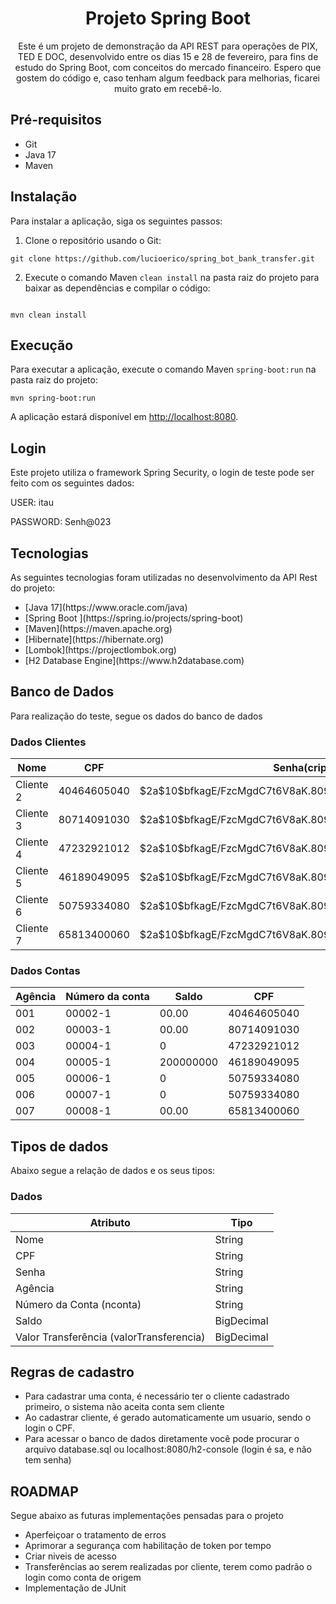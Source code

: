 <!-- Início do README.md -->

<h1 align="center">Projeto Spring Boot</h1>

<p align="center">Este é um projeto de demonstração da API REST para operações de PIX, TED E DOC, desenvolvido entre os dias 15 e 28 de fevereiro, para fins de estudo do Spring Boot, com conceitos do mercado financeiro. Espero que gostem do código e, caso tenham algum feedback para melhorias, ficarei muito grato em recebê-lo.
</p>

<h2>Pré-requisitos</h2>

<ul>
  <li>Git</li>
  <li>Java 17</li>
  <li>Maven</li>
</ul>

<h2>Instalação</h2>

<p>Para instalar a aplicação, siga os seguintes passos:</p>

<ol>
  <li>Clone o repositório usando o Git:</li>
</ol>

<pre><code>git clone https://github.com/lucioerico/spring_bot_bank_transfer.git
</code></pre>

<ol start="2">
  <li>Execute o comando Maven <code>clean install</code> na pasta raiz do projeto para baixar as dependências e compilar o código:</li>
</ol>

<pre><code>
mvn clean install
</code></pre>

<h2>Execução</h2>

<p>Para executar a aplicação, execute o comando Maven <code>spring-boot:run</code> na pasta raiz do projeto:</p>

<pre><code>mvn spring-boot:run
</code></pre>

<p>A aplicação estará disponível em <a href="http://localhost:8080">http://localhost:8080</a>.</p>

<h2>Login</h2>

<p>Este projeto utiliza o framework Spring Security, o login de teste pode ser feito com os seguintes dados:</p>

<p>USER: itau</p>
<p>PASSWORD: Senh@023</p>

<h2>Tecnologias</h2>

<p>As seguintes tecnologias foram utilizadas no desenvolvimento da API Rest do projeto:</p>

<ul>
  <li>[Java 17](https://www.oracle.com/java)</li>
  <li>[Spring Boot ](https://spring.io/projects/spring-boot)</li>
  <li>[Maven](https://maven.apache.org)</li>
  <li>[Hibernate](https://hibernate.org)</li>
  <li>[Lombok](https://projectlombok.org)</li>
  <li>[H2 Database Engine](https://www.h2database.com)</li>
</ul>

<h2>Banco de Dados</h2>

<p>Para realização do teste, segue os dados do banco de dados</p>

<h3>Dados Clientes</h3>
<table>
  <thead>
    <tr>
      <th>Nome</th>
      <th>CPF</th>
      <th>Senha(criptografada)</th>
    </tr>
  </thead>
  <tbody>
    <tr>
      <td>Cliente 2</td>
      <td>40464605040</td>
      <td>$2a$10$bfkagE/FzcMgdC7t6V8aK.8093qHme0a7YMYe/hdo1gnpUM2JZ9pK</td>
    </tr>
    <tr>
      <td>Cliente 3</td>
      <td>80714091030</td>
      <td>$2a$10$bfkagE/FzcMgdC7t6V8aK.8093qHme0a7YMYe/hdo1gnpUM2JZ9pK</td>
    </tr>
    <tr>
      <td>Cliente 4</td>
      <td>47232921012</td>
      <td>$2a$10$bfkagE/FzcMgdC7t6V8aK.8093qHme0a7YMYe/hdo1gnpUM2JZ9pK</td>
    </tr>
    <tr>
      <td>Cliente 5</td>
      <td>46189049095</td>
      <td>$2a$10$bfkagE/FzcMgdC7t6V8aK.8093qHme0a7YMYe/hdo1gnpUM2JZ9pK</td>
    </tr>
    <tr>
      <td>Cliente 6</td>
      <td>50759334080</td>
      <td>$2a$10$bfkagE/FzcMgdC7t6V8aK.8093qHme0a7YMYe/hdo1gnpUM2JZ9pK</td>
    </tr>
    <tr>
      <td>Cliente 7</td>
      <td>65813400060</td>
      <td>$2a$10$bfkagE/FzcMgdC7t6V8aK.8093qHme0a7YMYe/hdo1gnpUM2JZ9pK</td>
    </tr>
  </tbody>
</table>
    
<h3>Dados Contas</h3>
    <table>
  <thead>
    <tr>
      <th>Agência</th>
      <th>Número da conta</th>
      <th>Saldo</th>
      <th>CPF</th>
    </tr>
  </thead>
  <tbody>
    <tr>
      <td>001</td>
      <td>00002-1</td>
      <td>00.00</td>
      <td>40464605040</td>
    </tr>
    <tr>
      <td>002</td>
      <td>00003-1</td>
      <td>00.00</td>
      <td>80714091030</td>
    </tr>
    <tr>
      <td>003</td>
      <td>00004-1</td>
      <td>0</td>
      <td>47232921012</td>
    </tr>
    <tr>
      <td>004</td>
      <td>00005-1</td>
      <td>200000000</td>
      <td>46189049095</td>
    </tr>
    <tr>
      <td>005</td>
      <td>00006-1</td>
      <td>0</td>
      <td>50759334080</td>
    </tr>
    <tr>
      <td>006</td>
      <td>00007-1</td>
      <td>0</td>
      <td>50759334080</td>
    </tr>
    <tr>
      <td>007</td>
      <td>00008-1</td>
      <td>00.00</td>
      <td>65813400060</td>
    </tr>
  </tbody>
</table>

<h2>Tipos de dados</h2>
  <p>Abaixo segue a relação de dados e os seus tipos:</p>
  
  <h3>Dados</h3>
<table>
  <thead>
    <tr>
      <th>Atributo</th>
      <th>Tipo</th>
    </tr>
  </thead>
  <tbody>
    <tr>
      <td>Nome</td>
      <td>String</td>
    </tr>
    <tr>
      <td>CPF</td>
      <td>String</td>
    </tr>
    <tr>
      <td>Senha</td>
      <td>String</td>
    </tr>
    <tr>
      <td>Agência</td>
      <td>String</td>
    </tr>
    <tr>
      <td>Número da Conta (nconta)</td>
      <td>String</td>
    </tr>
    <tr>
      <td>Saldo</td>
      <td>BigDecimal</td>
    </tr>
    <tr>
      <td>Valor Transferência (valorTransferencia)</td>
      <td>BigDecimal</td>
    </tr>
  </tbody>
</table>
    
<h2>Regras de cadastro</h2>
   
    
<ul>
  <li>Para cadastrar uma conta, é necessário ter o cliente cadastrado primeiro, o sistema não aceita conta sem cliente</li>
  <li>Ao cadastrar cliente, é gerado automaticamente um usuario, sendo o login o CPF.</li>
  <li>Para acessar o banco de dados diretamente você pode procurar o arquivo database.sql ou localhost:8080/h2-console (login é sa, e não tem senha)</li>
</ul>
    


<h2>ROADMAP</h2>
    
<p>Segue abaixo as futuras implementações pensadas para o projeto</p>
    
<ul>
  <li>Aperfeiçoar o tratamento de erros</li>
  <li>Aprimorar a segurança com habilitação de token por tempo</li>
  <li>Criar niveis de acesso</li>
  <li>Transferências ao serem realizadas por cliente, terem como padrão o login como conta de origem</li>
  <li>Implementação de JUnit</li>
</ul>
    

<!-- Fim do README.md -->
